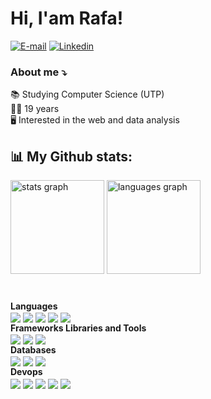 
### <h1> Hi, I'am Rafa!  </h1>
[![E-mail](https://img.shields.io/badge/Gmail-D14836?style=for-the-badge&logo=gmail&logoColor=white
)](rafaelglima79@gmail.com)
[![Linkedin](https://img.shields.io/badge/LinkedIn-0077B5?style=for-the-badge&logo=linkedin&logoColor=white
)](https://www.linkedin.com/in/rafael-lima-62a547287/)
### About me ⤵️
📚 Studying Computer Science (UTP) <br>
🧑‍💻 19 years <br>
🖥️ Interested in the web and data analysis <br>

## 📊 My Github stats:

<div align="left">
  <img src="https://github-readme-stats.vercel.app/api?username=rafalimma&hide_title=false&hide_rank=false&show_icons=true&include_all_commits=true&count_private=true&disable_animations=false&theme=dracula&locale=en&hide_border=false&order=1" height="150" alt="stats graph"  />
  <img src="https://github-readme-stats.vercel.app/api/top-langs?username=rafalimma&locale=en&hide_title=false&layout=compact&card_width=320&langs_count=5&theme=noctis_minimus&hide_border=false&order=2" height="150" alt="languages graph"  />
</div>

###

###
<div style="display: inline_block"><br/>
  <strong>Languages</strong><br>
   <img align="center" src="https://img.shields.io/badge/HTML5-E34F26?style=for-the-badge&logo=html5&logoColor=white">
   <img align="center" src="https://img.shields.io/badge/CSS-239120?&style=for-the-badge&logo=css3&logoColor=white">
   <img align="center" src="https://img.shields.io/badge/Python-3776AB?style=for-the-badge&logo=python&logoColor=white">
   <img align="center" src="https://img.shields.io/badge/PHP-777BB4?style=for-the-badge&logo=php&logoColor=white">
   <img align="center" src="https://img.shields.io/badge/c-%2300599C.svg?style=for-the-badge&logo=c&logoColor=white"><br>
  <strong>Frameworks Libraries and Tools</strong> <br>
   <img align="center" src="https://img.shields.io/badge/Bootstrap-563D7C?style=for-the-badge&logo=bootstrap&logoColor=white">
   <img align="center" src="https://img.shields.io/badge/Django-092E20?style=for-the-badge&logo=django&logoColor=white">
   <img align="center" src="https://img.shields.io/badge/-selenium-%43B02A?style=for-the-badge&logo=selenium&logoColor=white"><br>
  <strong>Databases</strong><br>
  <img align="center" src="https://img.shields.io/badge/MySQL-00000F?style=for-the-badge&logo=mysql&logoColor=white">
  <img align="center" src="https://img.shields.io/badge/Microsoft%20SQL%20Server-CC2927?style=for-the-badge&logo=microsoft%20sql%20server&logoColor=white">
  <img align="center" src="https://img.shields.io/badge/postgres-%23316192.svg?style=for-the-badge&logo=postgresql&logoColor=white"><br>
  <strong>Devops</strong><br>
   <img align="center" src="https://img.shields.io/badge/Git-F05032.svg?style=for-the-badge&logo=Git&logoColor=white">
   <img align="center" src="https://img.shields.io/badge/GoogleCloud-%234285F4.svg?style=for-the-badge&logo=google-cloud&logoColor=white">
   <img align="center" src="https://img.shields.io/badge/Ubuntu-E95420?style=for-the-badge&logo=ubuntu&logoColor=white">
   <img align="center" src="https://img.shields.io/badge/nginx-%23009639.svg?style=for-the-badge&logo=nginx&logoColor=white">
   <img align="center" src="https://img.shields.io/badge/apache-%23D42029.svg?style=for-the-badge&logo=apache&logoColor=white">
</div>
<!--
**rafalimma/rafalimma** is a ✨ _special_ ✨ repository because its `README.md` (this file) appears on your GitHub profile.

Here are some ideas to get you started:

- 🔭 Cursando Ciência da Computação [UTP]
- 🌱 I’m currently learning ...
- 👯 I’m looking to collaborate on ...
- 🤔 I’m looking for help with ...
- 💬 Ask me about ...
- 📫 How to reach me: ...
- 😄 Pronouns: ...
- ⚡ Fun fact: ...
-->
